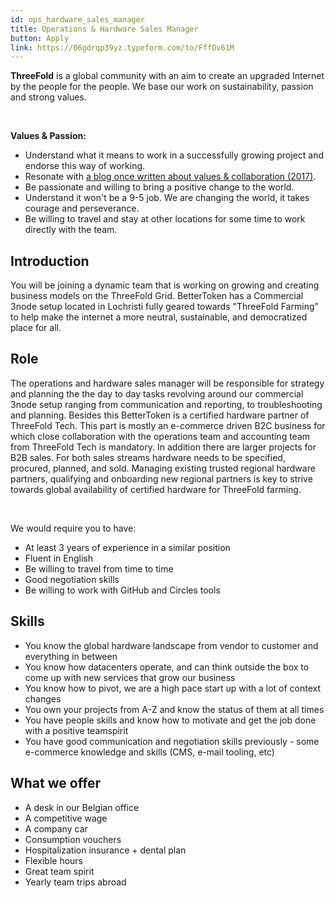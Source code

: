 ```yaml
---
id: ops_hardware_sales_manager
title: Operations & Hardware Sales Manager
button: Apply
link: https://06gdrqp39yz.typeform.com/to/FffDv61M
---
```


**ThreeFold** is a global community with an aim to create an upgraded Internet by the people for the people. We base our work on sustainability, passion and strong values.

<br/>

**Values & Passion:**
<br/>

  - Understand what it means to work in a successfully growing project and endorse this way of working.
  - Resonate with [a blog once written about values & collaboration (2017)](https://threefold.io/info/threefold#/threefold__kristof_build_a_better_world_values_collaboration?id=change-is-good).
  - Be passionate and willing to bring a positive change to the world.
  - Understand it won't be a 9-5 job. We are changing the world, it takes courage and perseverance.
  - Be willing to travel and stay at other locations for some time to work directly with the team.

## Introduction

You will be joining a dynamic team that is working on growing and creating business models on the ThreeFold Grid. BetterToken has a Commercial 3node setup located in Lochristi fully geared towards "ThreeFold Farming" to help make the internet a more neutral, sustainable, and democratized place for all.


## Role

The operations and hardware sales manager will be responsible for strategy and planning the the day to day tasks revolving around our commercial 3node setup ranging from communication and reporting, to troubleshooting and planning. Besides this BetterToken is a certified hardware partner of ThreeFold Tech. This part is mostly an e-commerce driven B2C business for which close collaboration with the operations team and accounting team from ThreeFold Tech is mandatory. In addition there are larger projects for B2B sales. For both sales streams hardware needs to be specified, procured, planned, and sold. Managing existing trusted regional hardware partners, qualifying and onboarding new regional partners is key to strive towards global availability of certified hardware for ThreeFold farming.

<br/>

We would require you to have:
- At least 3 years of experience in a similar position
- Fluent in English
- Be willing to travel from time to time
- Good negotiation skills
- Be willing to work with GitHub and Circles tools


## Skills

- You know the global hardware landscape from vendor to customer and everything in between
- You know how datacenters operate, and can think outside the box to come up with new services that grow our business
- You know how to pivot, we are a high pace start up with a lot of context changes
- You own your projects from A-Z and know the status of them at all times
- You have people skills and know how to motivate and get the job done with a positive teamspirit 
- You have good communication and negotiation skills previously - some e-commerce knowledge and skills (CMS, e-mail tooling, etc)


## What we offer

- A desk in our Belgian office
- A competitive wage
- A company car
- Consumption vouchers
- Hospitalization insurance + dental plan
- Flexible hours
- Great team spirit
- Yearly team trips abroad